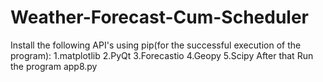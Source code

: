 # Weather-Forecast-Cum-Scheduler
Install the following API's using pip(for the successful execution of the program): 1.matplotlib 2.PyQt 3.Forecastio 4.Geopy 5.Scipy After that Run the program app8.py
